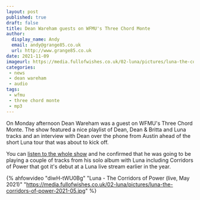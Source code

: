 ```yaml
---
layout: post
published: true 
draft: false
title: Dean Wareham guests on WFMU's Three Chord Monte
author:
  display_name: Andy
  email: andy@grange85.co.uk
  url: http://www.grange85.co.uk
date: 2021-11-09
imageurl: https://media.fullofwishes.co.uk/02-luna/pictures/luna-the-corridors-of-power-2021-05.jpg
categories:
 - news
 - dean wareham
 - audio
tags:
 - wfmu
 - three chord monte
 - mp3
---
```

On Monday afternoon Dean Wareham was a guest on WFMU's Three Chord Monte. The show featured a nice playlist of Dean, Dean & Britta and Luna tracks and an interview with Dean over the phone from Austin ahead of the short Luna tour that was about to kick off.

You can [listen to the whole show](https://wfmu.org/playlists/shows/109513) and he confirmed that he was going to be playing a couple of tracks from his solo album with Luna including Corridors of Power that got it's debut at a Luna live stream earlier in the year.


{% ahfowvideo "diwH-tWU0Bg" "Luna - The Corridors of Power (live, May 2021)" "https://media.fullofwishes.co.uk/02-luna/pictures/luna-the-corridors-of-power-2021-05.jpg" %}

